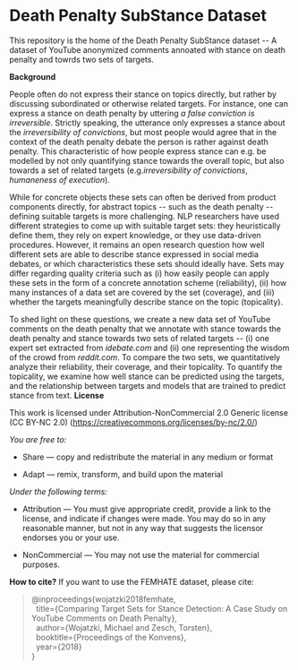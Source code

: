 # Death Penalty SubStance Dataset

This repository is the home of the Death Penalty SubStance dataset -- A dataset of YouTube anonymized comments annoated with stance on death penalty and towrds two sets of targets.

__Background__

People often do not express their stance on topics directly, but rather by discussing subordinated or otherwise related targets. 
For instance, one can express a stance on death penalty by uttering *a false conviction is irreversible*.
Strictly speaking, the utterance only expresses a stance about the *irreversibility of convictions*, but most people would agree that in the context of the death penalty debate the person is rather against death penalty.
This characteristic of how people express stance can e.g. be modelled by not only quantifying stance towards the overall topic, but also towards a set of related targets (e.g.*irreversibility of convictions*, *humaneness of execution*).

While for concrete objects these sets can often be derived from product components directly, for abstract topics -- such as the death penalty -- defining suitable targets is more challenging.
NLP researchers have used different strategies to come up with suitable target sets: they heuristically define them, they rely on expert knowledge, or they use data-driven procedures. 
However, it remains an open research question how well different sets are able to describe stance expressed in social media debates, or which characteristics these sets should ideally have.
Sets may differ regarding quality criteria such as (i) how easily people can apply these sets in the form of a concrete annotation scheme (reliability), (ii) how many instances of a data set are covered by the set (coverage), and (iii) whether the targets meaningfully describe stance on the topic (topicality).

To shed light on these questions, we create a new data set of YouTube comments on the death penalty that we annotate with stance towards the death penalty and stance towards two sets of related targets -- (i) one expert set extracted from *idebate.com* and (ii) one representing the wisdom of the crowd from *reddit.com*.
To compare the two sets, we quantitatively analyze their reliability, their coverage, and their topicality.
To quantify the topicality, we examine how well stance can be predicted using the targets, and the relationship between targets and models that are trained to predict stance from text.
__License__

This work is licensed under Attribution-NonCommercial 2.0 Generic license (CC BY-NC 2.0)
(https://creativecommons.org/licenses/by-nc/2.0/)

_You are free to:_

* Share — copy and redistribute the material in any medium or format

* Adapt — remix, transform, and build upon the material

_Under the following terms:_

* Attribution — You must give appropriate credit, provide a link to the license, and indicate if changes were made. You may do so in any reasonable manner, but not in any way that suggests the licensor endorses you or your use.

* NonCommercial — You may not use the material for commercial purposes.

__How to cite?__
If you want to use the FEMHATE dataset, please cite:
>@inproceedings{wojatzki2018femhate, <br />
 > &nbsp; title={Comparing Target Sets for Stance Detection: A Case Study on YouTube Comments on Death Penalty},<br />
 > &nbsp; author={Wojatzki, Michael and Zesch, Torsten},<br />
 > &nbsp; booktitle={Proceedings of the Konvens},<br />
 > &nbsp; year={2018}<br />
>}


